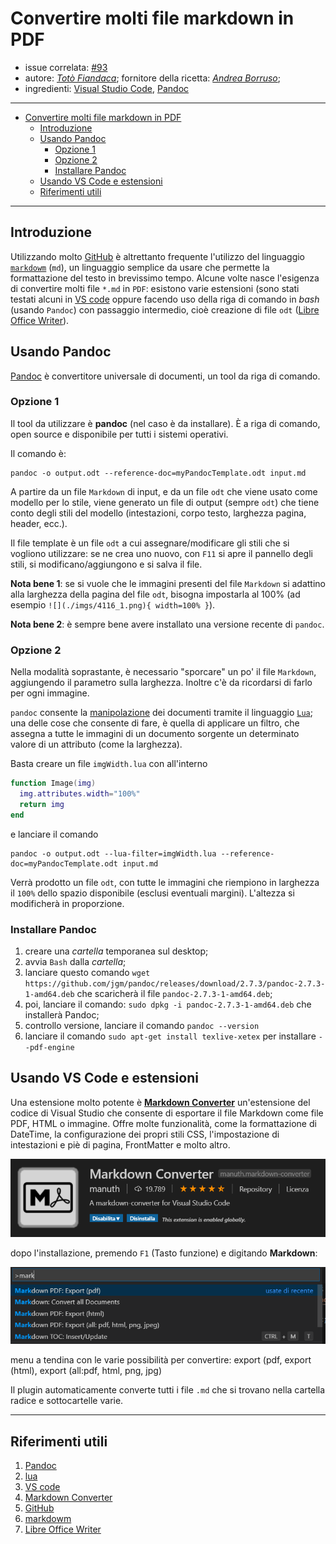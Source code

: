 # Convertire molti file markdown in PDF

- issue correlata: [#93](https://github.com/opendatasicilia/tansignari/issues/93)
- autore: _[Totò Fiandaca](https://twitter.com/totofiandaca?lang=it)_; fornitore della ricetta: *[Andrea Borruso](https://twitter.com/aborruso?lang=it)*;
- ingredienti: [Visual Studio Code](https://code.visualstudio.com/), [Pandoc](https://pandoc.org/)
  
---
<!-- TOC -->

- [Convertire molti file markdown in PDF](#convertire-molti-file-markdown-in-pdf)
  - [Introduzione](#introduzione)
  - [Usando Pandoc](#usando-pandoc)
    - [Opzione 1](#opzione-1)
    - [Opzione 2](#opzione-2)
    - [Installare Pandoc](#installare-pandoc)
  - [Usando VS Code e estensioni](#usando-vs-code-e-estensioni)
  - [Riferimenti utili](#riferimenti-utili)

<!-- /TOC -->

---
## Introduzione

Utilizzando molto [GitHub](https://github.com/) è altrettanto frequente l'utilizzo del linguaggio [`markdowm`](https://it.wikipedia.org/wiki/Markdown) (`md`), un linguaggio semplice da usare che permette la formattazione del testo in brevissimo tempo. Alcune volte nasce l'esigenza di convertire molti file `*.md` in `PDF`: esistono varie estensioni (sono stati testati alcuni in [VS code](https://code.visualstudio.com/) oppure facendo uso della riga di comando in _bash_ (usando `Pandoc`) con passaggio intermedio, cioè creazione di file `odt` ([Libre Office Writer](https://it.wikipedia.org/wiki/LibreOffice_Writer)).

## Usando Pandoc

[Pandoc](https://pandoc.org/) è convertitore universale di documenti, un tool da riga di comando.

### Opzione 1

Il tool da utilizzare è **pandoc** (nel caso è da installare). È a riga di comando, open source e disponibile per tutti i sistemi operativi.

Il comando è:

```
pandoc -o output.odt --reference-doc=myPandocTemplate.odt input.md
```

A partire da un file `Markdown` di input, e da un file `odt` che viene usato come modello per lo stile, viene generato un file di output (sempre `odt`) che tiene conto degli stili del modello (intestazioni, corpo testo, larghezza pagina, header, ecc.).

Il file template è un file `odt` a cui assegnare/modificare gli stili che si vogliono utilizzare: se ne crea uno nuovo, con `F11` si apre il pannello degli stili, si modificano/aggiungono e si salva il file.

**Nota bene 1**: se si vuole che le immagini presenti del file `Markdown` si adattino alla larghezza della pagina del file `odt`, bisogna impostarla al 100% (ad esempio `![](./imgs/4116_1.png){ width=100% }`).

**Nota bene 2**: è sempre bene avere installato una versione recente di `pandoc`.

### Opzione 2

Nella modalità soprastante, è necessario "sporcare" un po' il file `Markdown`, aggiungendo il parametro sulla larghezza. Inoltre c'è da ricordarsi di farlo per ogni immagine.

`pandoc` consente la [manipolazione](https://pandoc.org/lua-filters.html) dei documenti tramite il linguaggio [`Lua`](https://www.lua.org/about.html); una delle cose che consente di fare, è quella di applicare un filtro, che assegna a tutte le immagini di un documento sorgente un determinato valore di un attributo (come la larghezza).

Basta creare un file `imgWidth.lua` con all'interno

```lua
function Image(img)
  img.attributes.width="100%"
  return img
end
```

e lanciare il comando

```
pandoc -o output.odt --lua-filter=imgWidth.lua --reference-doc=myPandocTemplate.odt input.md
```

Verrà prodotto un file `odt`, con tutte le immagini che riempiono in larghezza il `100%` dello spazio disponibile (esclusi eventuali margini). L'altezza si modificherà in proporzione.

### Installare Pandoc

1. creare una _cartella_ temporanea sul desktop;
2. avvia `Bash` dalla _cartella_;
3. lanciare questo comando `wget https://github.com/jgm/pandoc/releases/download/2.7.3/pandoc-2.7.3-1-amd64.deb` che scaricherà il file `pandoc-2.7.3-1-amd64.deb`;
4. poi, lanciare il comando: `sudo dpkg -i pandoc-2.7.3-1-amd64.deb` che installerà Pandoc;
5. controllo versione, lanciare il comando `pandoc --version`
6. lanciare il comando `sudo apt-get install texlive-xetex` per installare `--pdf-engine`

## Usando VS Code e estensioni

Una estensione molto potente è [**Markdown Converter**](https://marketplace.visualstudio.com/items?itemName=manuth.markdown-converter) un'estensione del codice di Visual Studio che consente di esportare il file Markdown come file PDF, HTML o immagine.
Offre molte funzionalità, come la formattazione di DateTime, la configurazione dei propri stili CSS, l'impostazione di intestazioni e piè di pagina, FrontMatter e molto altro.

![](./mdTOpdf/img_01.png)

dopo l'installazione, premendo `F1` (Tasto funzione) e digitando **Markdown**:

![](./mdTOpdf/img_02.png)

menu a tendina con le varie possibilità per convertire: export (pdf, export (html), export (all:pdf, html, png, jpg)

Il plugin automaticamente converte tutti i file `.md` che si trovano nella cartella radice e sottocartelle varie.

---

## Riferimenti utili

1. [Pandoc](https://pandoc.org/)
2. [lua](https://pandoc.org/lua-filters.html)
3. [VS code](https://code.visualstudio.com/)
4. [Markdown Converter](https://marketplace.visualstudio.com/items?itemName=manuth.markdown-converter)
5. [GitHub](https://github.com/)
6. [markdowm](https://it.wikipedia.org/wiki/Markdown)
7. [Libre Office Writer](https://it.wikipedia.org/wiki/LibreOffice_Writer)